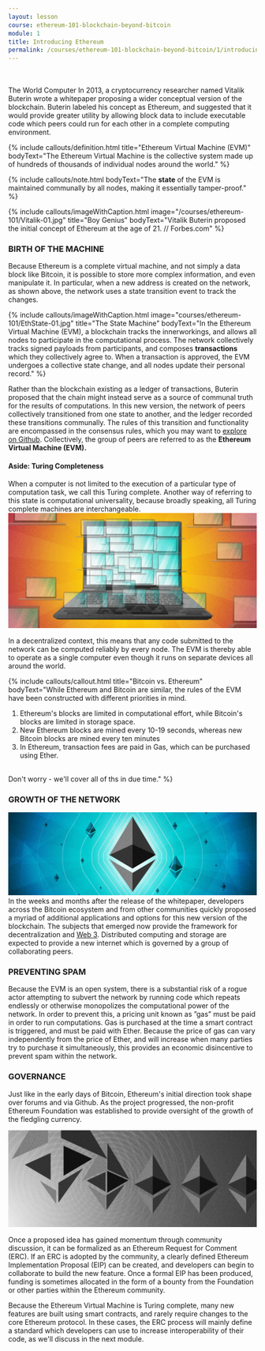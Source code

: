 ```yaml
---
layout: lesson
course: ethereum-101-blockchain-beyond-bitcoin
module: 1
title: Introducing Ethereum
permalink: /courses/ethereum-101-blockchain-beyond-bitcoin/1/introducing-ethereum/
---
```

<br>
<br>
<span class="openingParagraph">The World Computer</span>
In 2013, a cryptocurrency researcher named Vitalik Buterin wrote a whitepaper proposing a wider conceptual version of the blockchain. Buterin labeled his concept as Ethereum, and suggested that it would provide greater utility by allowing block data to include executable code which peers could run for each other in a complete computing environment. 

{% include callouts/definition.html
	title="Ethereum Virtual Machine (EVM)"
	bodyText="The Ethereum Virtual Machine is the collective system made up of hundreds of thousands of individual nodes around the world."
%}

{% include callouts/note.html
	bodyText="The <b>state</b> of the EVM is maintained communally by all nodes, making it essentially tamper-proof."
%}

{% include callouts/imageWithCaption.html
	image="/courses/ethereum-101/Vitalik-01.jpg"
	title="Boy Genius"
	bodyText="Vitalik Buterin proposed the initial concept of Ethereum at the age of 21. // Forbes.com"
%}

<h3>BIRTH OF THE MACHINE</h3>
Because Ethereum is a complete virtual machine, and not simply a data block like Bitcoin, it is possible to store more complex information, and even manipulate it. In particular, when a new address is created on the network, as shown above, the network uses a state transition event to track the changes. 

{% include callouts/imageWithCaption.html
	image="courses/ethereum-101/EthState-01.jpg"
	title="The State Machine"
	bodyText="In the Ethereum Virtual Machine (EVM), a blockchain tracks the innerworkings, and allows all nodes to participate in the computational process. The network collectively tracks signed payloads from participants, and composes <b>transactions</b> which they collectively agree to. When a transaction is approved, the EVM undergoes a collective state change, and all nodes update their personal record."
%}

<span >Rather than the blockchain existing as a ledger of transactions, Buterin proposed that the chain might instead serve as a source of communal truth for the results of computations. In this new version, the network of peers collectively transitioned from one state to another, and the ledger recorded these transitions communally. The rules of this transition and functionality are encompassed in the consensus rules, which you may want to </span><a href="https://github.com/ethereumbook/ethereumbook/blob/develop/14consensus.asciidoc"><span >explore on Github</span></a><span >. Collectively, the group of peers are referred to as the </span><b>Ethereum Virtual Machine (EVM).</b>

<h4>Aside: Turing Completeness</h4>
<span >When a computer is not limited to the execution of a particular type of computation task, we call this Turing complete. Another way of referring to this state is computational universality, because broadly speaking, all Turing complete machines are interchangeable.</span>

<img src="/assets/img/courses/ethereum-101/Turing-01.jpg" />

<span >In a decentralized context, this means that any code submitted to the network can be computed reliably by every node. The EVM is thereby able to operate as a single computer even though it runs on separate devices all around the world.</span>

{% include callouts/callout.html
	title="Bitcoin vs. Ethereum"
	bodyText="While Ethereum and Bitcoin are similar, the rules of the EVM have been constructed with different priorities in mind.<br><ol><li>Ethereum's blocks are limited in computational effort, while Bitcoin's blocks are limited in storage space.</li><li>New Ethereum blocks are mined every 10-19 seconds, whereas new Bitcoin blocks are mined every ten minutes</li><li>In Ethereum, transaction fees are paid in Gas, which can be purchased using Ether.</li></ol><br>Don't worry - we'll cover all of ths in due time."
%}

<h3>GROWTH OF THE NETWORK</h3>

<img src="/assets/img/courses/ethereum-101/EthereumGrowth-1.jpg" />
<span >In the weeks and months after the release of the whitepaper, developers across the Bitcoin ecosystem and from other communities quickly proposed a myriad of additional applications and options for this new version of the blockchain.  The subjects that emerged now provide the framework for decentralization and </span><a href="/web3/"><span >Web 3</span></a><span >. Distributed computing and storage are expected to provide a new internet which is governed by a group of collaborating peers.</span>

<h3>PREVENTING SPAM</h3>

<span >Because the EVM is an open system, there is a substantial risk of a rogue actor attempting to subvert the network by running code which repeats endlessly or otherwise monopolizes the computational power of the network. In order to prevent this, a pricing unit known as ”gas” must be paid in order to run computations. Gas is purchased at the time a smart contract is triggered, and must be paid with Ether. Because the price of gas can vary independently from the price of Ether, and will increase when many parties try to purchase it simultaneously, this provides an economic disincentive to prevent spam within the network. </span>

<h3>GOVERNANCE</h3>

<span >Just like in the early days of Bitcoin, Ethereum's initial direction took shape over forums and via Github. As the project progressed, the non-profit Ethereum Foundation was established to provide oversight of the growth of the fledgling currency. </span>

<img src="/assets/img/courses/ethereum-101/Governance-01.jpg" />

<span >Once a proposed idea has gained momentum through community discussion, it can be formalized as an Ethereum Request for Comment (ERC). If an ERC is adopted by the community, a clearly defined Ethereum Implementation Proposal (EIP) can be created, and developers can begin to collaborate to build the new feature. Once a formal EIP has been produced, funding is sometimes allocated in the form of a bounty from the Foundation or other parties within the Ethereum community. </span>

<span >Because the Ethereum Virtual Machine is Turing complete, many new features are built using smart contracts, and rarely require changes to the core Ethereum protocol. In these cases, the ERC process will mainly define a standard which developers can use to increase interoperability of their code, as we'll discuss in the next module. </span>
